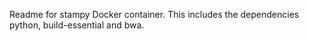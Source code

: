 Readme for stampy Docker container.
This includes the dependencies python, build-essential and bwa.
